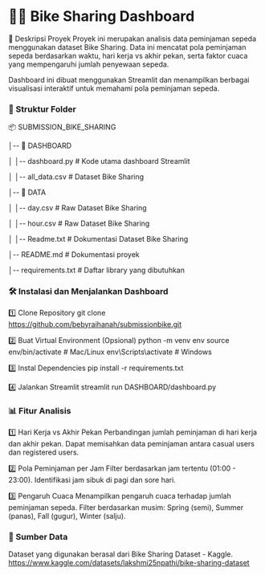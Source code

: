 # 🚴‍♂️ Bike Sharing Dashboard
📌 Deskripsi Proyek
Proyek ini merupakan analisis data peminjaman sepeda menggunakan dataset Bike Sharing. Data ini mencatat pola peminjaman sepeda berdasarkan waktu, hari kerja vs akhir pekan, serta faktor cuaca yang mempengaruhi jumlah penyewaan sepeda.

Dashboard ini dibuat menggunakan Streamlit dan menampilkan berbagai visualisasi interaktif untuk memahami pola peminjaman sepeda.

### 📂 Struktur Folder

📦 SUBMISSION_BIKE_SHARING

│-- 📁 DASHBOARD

│   │-- dashboard.py      # Kode utama dashboard Streamlit

│   │-- all_data.csv      # Dataset Bike Sharing

│-- 📁 DATA             

│   │-- day.csv      # Raw Dataset Bike Sharing

│   │-- hour.csv      # Raw Dataset Bike Sharing

│   │-- Readme.txt      # Dokumentasi Dataset Bike Sharing

│-- README.md             # Dokumentasi proyek

│-- requirements.txt      # Daftar library yang dibutuhkan

### 🛠 Instalasi dan Menjalankan Dashboard

1️⃣ Clone Repository
git clone https://github.com/bebyraihanah/submissionbike.git

2️⃣ Buat Virtual Environment (Opsional)
python -m venv env
source env/bin/activate  # Mac/Linux
env\Scripts\activate     # Windows

3️⃣ Instal Dependencies
pip install -r requirements.txt

4️⃣ Jalankan Streamlit
streamlit run DASHBOARD/dashboard.py

### 📊 Fitur Analisis
1️⃣ Hari Kerja vs Akhir Pekan
Perbandingan jumlah peminjaman di hari kerja dan akhir pekan.
Dapat memisahkan data peminjaman antara casual users dan registered users.

2️⃣ Pola Peminjaman per Jam
Filter berdasarkan jam tertentu (01:00 - 23:00).
Identifikasi jam sibuk di pagi dan sore hari.

3️⃣ Pengaruh Cuaca
Menampilkan pengaruh cuaca terhadap jumlah peminjaman sepeda.
Filter berdasarkan musim: Spring (semi), Summer (panas), Fall (gugur), Winter (salju).

### 📑 Sumber Data
Dataset yang digunakan berasal dari Bike Sharing Dataset - Kaggle. https://www.kaggle.com/datasets/lakshmi25npathi/bike-sharing-dataset 


